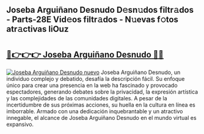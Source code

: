 ## Joseba Arguiñano Desnudo D𝚎sn𝚞dos filtr𝚊dos - Parts-28E Vid𝚎os filtr𝚊dos - N𝚞evas f𝚘tos atr𝚊ctivas liOuz

# <h2><a href="http://mb40yfm.tromn.icu/?c=Joseba+Argui%c3%b1ano+Desnudo">🔗👉👉👉 Joseba Arguiñano Desnudo 🔗🔗</a></h2>

[![Joseba Arguiñano Desnudo nuevo](https://i.imgur.com/pEAQMta.gif)](http://mb40yfm.tromn.icu/?c=Joseba+Argui%c3%b1ano+Desnudo)
Joseba Arguiñano Desnudo, un individuo complejo y debatido, desafía la descripción fácil. Su enfoque único para crear una presencia en la web ha fascinado y provocado espectadores, generando debates sobre la privacidad, la expresión artística y las complejidades de las comunidades digitales. A pesar de la incertidumbre de sus próximas acciones, su huella en la cultura en línea es imborrable. Armado con una dedicación inquebrantable y un atractivo innegable, el alcance de Joseba Arguiñano Desnudo en el mundo virtual es expansivo.
